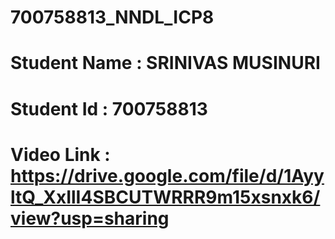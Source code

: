 # 700758813_NNDL_ICP8
# Student Name : SRINIVAS MUSINURI
# Student Id : 700758813
# Video Link : https://drive.google.com/file/d/1AyyltQ_XxIlI4SBCUTWRRR9m15xsnxk6/view?usp=sharing
